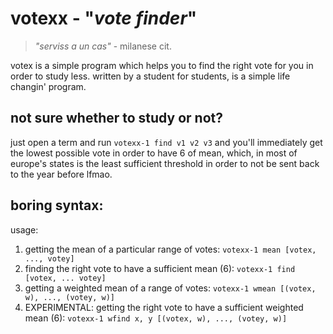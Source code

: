# votexx - "*vote finder*"

> *"serviss a un cas"* - milanese cit.

votex is a simple program which helps you to find the right vote for you in order to study less.
written by a student for students, is a simple life changin' program.
## not sure whether to study or not? 
just open a term and run `votexx-1 find v1 v2 v3`  and you'll immediately get the lowest possible vote in order to have 6 of mean, which, in most of europe's states is the least sufficient threshold in order to not be sent back to the year before lfmao.
## boring syntax:
usage:  
1. getting the mean of a particular range of votes:
`votexx-1 mean [votex, ..., votey]` 
2. finding the right vote to have a sufficient mean (6):
`votexx-1 find  [votex, ... votey]`
3. getting a weighted mean of a range of votes:
`votexx-1 wmean [(votex, w), ..., (votey, w)]`
4. EXPERIMENTAL: getting the right vote to have a sufficient weighted mean (6):
`votexx-1 wfind x, y [(votex, w), ..., (votey, w)]`
